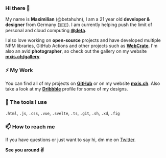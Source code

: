 ### Hi there 👋

My name is **Maximilian** (@betahuhn), I am a 21 year old **developer & designer** from Germany (:de:). I am currently helping push the limit of personal and cloud computing **[@deta](https://github.com/deta)**.

I also love working on **open-source** projects and have developed multiple NPM libraries, GitHub Actions and other projects such as **[WebCrate](https://github.com/WebCrateApp/webcrate)**. I'm also an avid **photographer**, so check out the gallery on my website **[mxis.ch/gallery](https://mxis.ch/gallery)**. 

### ⚡ My Work

You can find all of my projects on **[GitHub](https://github.com/BetaHuhn?tab=repositories)** or on my website **[mxis.ch](https://mxis.ch)**. Also take a look at my **[Dribbble](https://dribbble.com/betahuhn/)** profile for some of my designs. 

### 🔨 The tools I use

`.html`, `.js`, `.css`, `.vue`, `.svelte`, `.ts`, `.git`, `.sh`, `.xd`, `.fig`

### 📫 How to reach me

If you have questions or just want to say hi, dm me on [Twitter](https://twitter.com/betahuhn).

**See you around ✌**
